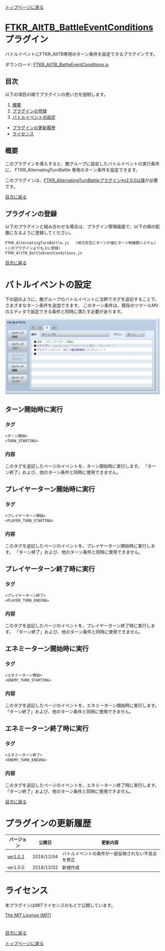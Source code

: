 [トップページに戻る](README.md)

# [FTKR_AltTB_BattleEventConditions](FTKR_AltTB_BattleEventConditions.js) プラグイン

バトルイベントにFTKR_AltTB専用のターン条件を設定できるプラグインです。

ダウンロード: [FTKR_AltTB_BattleEventConditions.js](https://raw.githubusercontent.com/futokoro/RPGMaker/master/FTKR_AltTB_BattleEventConditions.js)

## 目次

以下の項目の順でプラグインの使い方を説明します。
1. [概要](#概要)
2. [プラグインの登録](#プラグインの登録)
1. [バトルイベントの設定](#バトルイベントの設定)
* [プラグインの更新履歴](#プラグインの更新履歴)
* [ライセンス](#ライセンス)

## 概要

このプラグインを導入すると、敵グループに設定したバトルイベントの実行条件に、 FTKR_AlternatingTurnBattle 専用のターン条件を設定できます。

このプラグインは、[FTKR_AlternatingTurnBattleプラグイン※v2.0.0以降](FTKR_AlternatingTurnBattle.ja.md)が必要です。

[目次に戻る](#目次)

## プラグインの登録

以下のプラグインと組み合わせる場合は、プラグイン管理画面で、以下の順の配置になるように登録してください。
```
FTKR_AlternatingTurnBattle.js   (味方交互にターンが進むターン制戦闘システム)
↑このプラグインよりも上に登録↑
FTKR_AltTB_BattleEventConditions.js
```

[目次に戻る](#目次)

# バトルイベントの設定

下の図のように、敵グループのバトルイベントに注釈でタグを追記することで、さまざまなターン条件を追加できます。
このターン条件は、既存のツクールMVのエディタで設定できる条件と同時に満たす必要があります。

![画像](image/FTKR_AltTB_BattleEventConditions/n01_001.png)

## ターン開始時に実行
### タグ
```
<ターン開始>
<TURN_STARTING>
```

### 内容
このタグを追記したページのイベントを、ターン開始時に実行します。
「ターン終了」および、他のターン条件と同時に使用できません。

## プレイヤーターン開始時に実行
### タグ
```
<プレイヤーターン開始>
<PLAYER_TURN_STARTING>
```

### 内容
このタグを追記したページのイベントを、プレイヤーターン開始時に実行します。
「ターン終了」および、他のターン条件と同時に使用できません。

## プレイヤーターン終了時に実行
### タグ
```
<プレイヤーターン終了>
<PLAYER_TURN_ENDING>
```

### 内容
このタグを追記したページのイベントを、プレイヤーターン終了時に実行します。
「ターン終了」および、他のターン条件と同時に使用できません。

## エネミーターン開始時に実行
### タグ
```
<エネミーターン開始>
<ENEMY_TURN_STARTING>
```

### 内容
このタグを追記したページのイベントを、エネミーターン開始時に実行します。
「ターン終了」および、他のターン条件と同時に使用できません。

## エネミーターン終了時に実行
### タグ
```
<エネミーターン終了>
<ENEMY_TURN_ENDING>
```

### 内容
このタグを追記したページのイベントを、エネミーターン終了時に実行します。
「ターン終了」および、他のターン条件と同時に使用できません。

[目次に戻る](#目次)

# プラグインの更新履歴

| バージョン | 公開日 | 更新内容 |
| --- | --- | --- |
| [ver1.0.1](FTKR_AltTB_BattleEventConditions.js) | 2018/12/04 | バトルイベントの条件が一部反映されない不具合を修正 |
| ver1.0.0 | 2018/12/02 | 新規作成 |

# ライセンス

本プラグインはMITライセンスのもとで公開しています。

[The MIT License (MIT)](https://opensource.org/licenses/mit-license.php)

#
[目次に戻る](#目次)

[トップページに戻る](README.md)